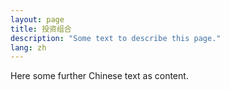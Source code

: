 ```yaml
---
layout: page
title: 投资组合
description: "Some text to describe this page."
lang: zh
---
```


Here some further Chinese text as content.

